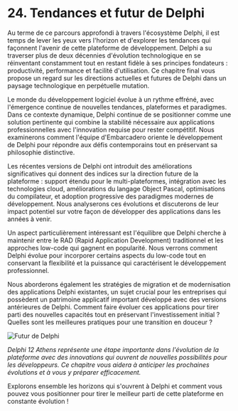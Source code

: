 # 24. Tendances et futur de Delphi

Au terme de ce parcours approfondi à travers l'écosystème Delphi, il est temps de lever les yeux vers l'horizon et d'explorer les tendances qui façonnent l'avenir de cette plateforme de développement. Delphi a su traverser plus de deux décennies d'évolution technologique en se réinventant constamment tout en restant fidèle à ses principes fondateurs : productivité, performance et facilité d'utilisation. Ce chapitre final vous propose un regard sur les directions actuelles et futures de Delphi dans un paysage technologique en perpétuelle mutation.

Le monde du développement logiciel évolue à un rythme effréné, avec l'émergence continue de nouvelles tendances, plateformes et paradigmes. Dans ce contexte dynamique, Delphi continue de se positionner comme une solution pertinente qui combine la stabilité nécessaire aux applications professionnelles avec l'innovation requise pour rester compétitif. Nous examinerons comment l'équipe d'Embarcadero oriente le développement de Delphi pour répondre aux défis contemporains tout en préservant sa philosophie distinctive.

Les récentes versions de Delphi ont introduit des améliorations significatives qui donnent des indices sur la direction future de la plateforme : support étendu pour le multi-plateformes, intégration avec les technologies cloud, améliorations du langage Object Pascal, optimisations du compilateur, et adoption progressive des paradigmes modernes de développement. Nous analyserons ces évolutions et discuterons de leur impact potentiel sur votre façon de développer des applications dans les années à venir.

Un aspect particulièrement intéressant est l'équilibre que Delphi cherche à maintenir entre le RAD (Rapid Application Development) traditionnel et les approches low-code qui gagnent en popularité. Nous verrons comment Delphi évolue pour incorporer certains aspects du low-code tout en conservant la flexibilité et la puissance qui caractérisent le développement professionnel.

Nous aborderons également les stratégies de migration et de modernisation des applications Delphi existantes, un sujet crucial pour les entreprises qui possèdent un patrimoine applicatif important développé avec des versions antérieures de Delphi. Comment faire évoluer ces applications pour tirer parti des nouvelles capacités tout en préservant l'investissement initial ? Quelles sont les meilleures pratiques pour une transition en douceur ?

![Futur de Delphi](https://placeholder-for-delphi-future.com/image.png)

*Delphi 12 Athens représente une étape importante dans l'évolution de la plateforme avec des innovations qui ouvrent de nouvelles possibilités pour les développeurs. Ce chapitre vous aidera à anticiper les prochaines évolutions et à vous y préparer efficacement.*

Explorons ensemble les horizons qui s'ouvrent à Delphi et comment vous pouvez vous positionner pour tirer le meilleur parti de cette plateforme en constante évolution !

